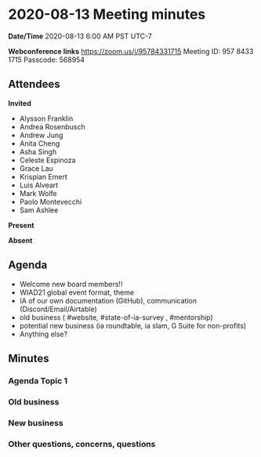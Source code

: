 # 2020-08-13 Meeting minutes

**Date/Time**
2020-08-13 6:00 AM PST UTC-7

**Webconference links**
https://zoom.us/j/95784331715
Meeting ID: 957 8433 1715
Passcode: 568954

## Attendees

**Invited**
- Alysson Franklin
- Andrea Rosenbusch
- Andrew Jung
- Anita Cheng
- Asha Singh
- Celeste Espinoza
- Grace Lau
- Krispian Emert
- Luis Alveart
- Mark Wolfe
- Paolo Montevecchi
- Sam Ashlee

**Present**

**Absent**

## Agenda
- Welcome new board members!!
- WIAD21 global event format, theme
- IA of our own documentation (GitHub), communication (Discord/Email/Airtable)
- old business ( #website, #state-of-ia-survey , #mentorship)
- potential new business (ia roundtable, ia slam, G Suite for non-profits)
- Anything else?


## Minutes

### Agenda Topic 1
### Old business
### New business
### Other questions, concerns, questions
